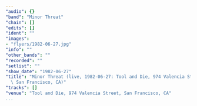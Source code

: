 ```yaml
---
"audio": {}
"band": "Minor Threat"
"chain": []
"edits": []
"ident": ""
"images":
- "flyers/1982-06-27.jpg"
"info": ""
"other_bands": ""
"recorded": ""
"setlist": ""
"show_date": "1982-06-27"
"title": "Minor Threat (live, 1982-06-27: Tool and Die, 974 Valencia Street,\
  \ San Francisco, CA)"
"tracks": []
"venue": "Tool and Die, 974 Valencia Street, San Francisco, CA"
...
```

